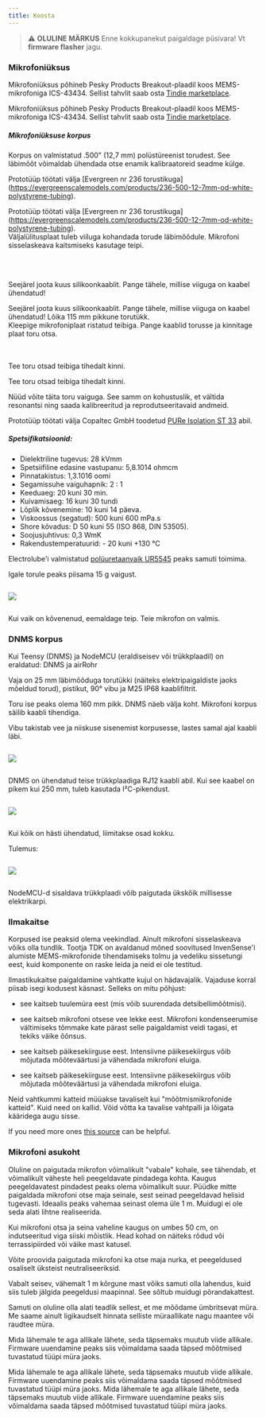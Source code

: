 ```yaml
---
title: Koosta
---
```

> ⚠️ **OLULINE MÄRKUS**
Enne kokkupanekut paigaldage püsivara!
Vt __firmware flasher__ jagu.


### Mikrofoniüksus

Mikrofoniüksus põhineb Pesky Products Breakout-plaadil koos MEMS-mikrofoniga ICS-43434. Sellist tahvlit saab osta [Tindie marketplace](https://www.tindie.com/products/onehorse/ics43434-i2s-digital-microphone/).

Mikrofoniüksus põhineb Pesky Products Breakout-plaadil koos MEMS-mikrofoniga ICS-43434. Sellist tahvlit saab osta [Tindie marketplace](https://www.tindie.com/products/onehorse/ics43434-i2s-digital-microphone/).


##### Mikrofoniüksuse korpus
Korpus on valmistatud .500" (12,7 mm) polüstüreenist torudest. See läbimõõt võimaldab ühendada otse enamik kalibraatoreid seadme külge.

Prototüüp töötati välja [Evergreen nr 236 torustikuga] (https://evergreenscalemodels.com/products/236-500-12-7mm-od-white-polystyrene-tubing).

Prototüüp töötati välja [Evergreen nr 236 torustikuga] (https://evergreenscalemodels.com/products/236-500-12-7mm-od-white-polystyrene-tubing).
<br>
Väljalülitusplaat tuleb viiluga kohandada torude läbimõõdule. Mikrofoni sisselaskeava kaitsmiseks kasutage teipi.
<br>

<br>
<br>

Seejärel joota kuus silikoonkaablit. Pange tähele, millise viiguga on kaabel ühendatud!

Seejärel joota kuus silikoonkaablit. Pange tähele, millise viiguga on kaabel ühendatud!
Lõika 115 mm pikkune torutükk.
<br>
Kleepige mikrofoniplaat ristatud teibiga. Pange kaablid torusse ja kinnitage plaat toru otsa.
<br>
<br>
<br>

Tee toru otsad teibiga tihedalt kinni.

Tee toru otsad teibiga tihedalt kinni.

Nüüd võite täita toru vaiguga. See samm on kohustuslik, et vältida resonantsi ning saada kalibreeritud ja reprodutseeritavaid andmeid.

Prototüüp töötati välja Copaltec GmbH toodetud [PURe Isolation ST 33](https://www.buerklin.com/en/Polyurethane-cast-resin-black-Copaltec-PURe-Isolation-ST-33/p/12L5900) abil.

##### Spetsifikatsioonid:
* Dielektriline tugevus: 28 kVmm
* Spetsiifiline edasine vastupanu: 5,8.1014 ohmcm
* Pinnatakistus: 1,3.1016 oomi
* Segamissuhe vaiguhapnik: 2 : 1
* Keeduaeg: 20 kuni 30 min.
* Kuivamisaeg: 16 kuni 30 tundi
* Lõplik kõvenemine: 10 kuni 14 päeva.
* Viskoossus (segatud): 500 kuni 600 mPa.s
* Shore kõvadus: D 50 kuni 55 (ISO 868, DIN 53505).
* Soojusjuhtivus: 0,3 WmK
* Rakendustemperatuurid: - 20 kuni +130 °C


Electrolube'i valmistatud [polüuretaanvaik UR5545](https://electrolube.com/wp-content/uploads/2019/11/044-UR5545A-SDS1525.pdf) peaks samuti toimima.

Igale torule peaks piisama 15 g vaigust.

<img src="..docsdnmsdnms-müra-mõõtmine-mikrofoni-sisene-toru.jpg" style="display:block; margin: 2em 0" loading="lazy">

Kui vaik on kõvenenud, eemaldage teip. Teie mikrofon on valmis.



### DNMS korpus

Kui Teensy (DNMS) ja NodeMCU (eraldiseisev või trükkplaadil) on eraldatud: DNMS ja airRohr

Vaja on 25 mm läbimõõduga torutükki (näiteks elektripaigaldiste jaoks mõeldud torud), pistikut, 90° vibu ja M25 IP68 kaablifiltrit.

Toru ise peaks olema 160 mm pikk. DNMS näeb välja koht. Mikrofoni korpus säilib kaabli tihendiga.

Vibu takistab vee ja niiskuse sisenemist korpusesse, lastes samal ajal kaabli läbi.

<img src="..docsdnmsdnms-müra-mõõtmine-korpus.jpg" style="margin: 1em 0" loading="lazy">

DNMS on ühendatud teise trükkplaadiga RJ12 kaabli abil. Kui see kaabel on pikem kui 250 mm, tuleb kasutada I²C-pikendust.

<img src="..docsdnmsdnms-noise-measuring-sensor-kit.jpg" style="margin: 1em 0" loading="lazy">

Kui kõik on hästi ühendatud, liimitakse osad kokku.

Tulemus:

<img src="..docsdnmsdnms-noise-measuring-dn40-result.jpg" style="margin: 1em 0" loading="lazy">

NodeMCU-d sisaldava trükkplaadi võib paigutada ükskõik millisesse elektrikarpi.


### Ilmakaitse

Korpused ise peaksid olema veekindlad. Ainult mikrofoni sisselaskeava võiks olla tundlik. Tootja TDK on avaldanud mõned soovitused InvenSense'i alumiste MEMS-mikrofonide tihendamiseks tolmu ja vedeliku sissetungi eest, kuid komponente on raske leida ja neid ei ole testitud.

Ilmastikukaitse paigaldamine vahtkatte kujul on hädavajalik. Vajaduse korral piisab isegi kodusest käsnast. Selleks on mitu põhjust:
* see kaitseb tuulemüra eest (mis võib suurendada detsibellimõõtmisi).
* see kaitseb mikrofoni otsese vee lekke eest. Mikrofoni kondenseerumise vältimiseks tõmmake kate pärast selle paigaldamist veidi tagasi, et tekiks väike õõnsus.
* see kaitseb päikesekiirguse eest. Intensiivne päikesekiirgus võib mõjutada mõõteväärtusi ja vähendada mikrofoni eluiga.

* see kaitseb päikesekiirguse eest. Intensiivne päikesekiirgus võib mõjutada mõõteväärtusi ja vähendada mikrofoni eluiga.

Neid vahtkummi katteid müüakse tavaliselt kui "mõõtmismikrofonide katteid". Kuid need on kallid. Võid võtta ka tavalise vahtpalli ja lõigata kääridega augu sisse.

If you need more ones [this source](https://de.aliexpress.com/item/32357483926.html?gps-id=pcStoreJustForYou&scm=1007.23125.137358.0&scm_id=1007.23125.137358.0&scm-url=1007.23125.137358.0&pvid=6cc8dfcd-974e-4fde-9dc9-6444c37a9069&spm=a2g0o.store_home.smartJustForYou_148437547.2
) can be helpful.

### Mikrofoni asukoht

Oluline on paigutada mikrofon võimalikult "vabale" kohale, see tähendab, et võimalikult väheste heli peegeldavate pindadega kohta. Kaugus peegeldavatest pindadest peaks olema võimalikult suur. Püüdke mitte paigaldada mikrofoni otse maja seinale, sest seinad peegeldavad helisid tugevasti.  Ideaalis peaks vahemaa seinast olema üle 1 m. Muidugi ei ole seda alati lihtne realiseerida.

Kui mikrofoni otsa ja seina vaheline kaugus on umbes 50 cm, on indutseeritud viga siiski mõistlik. Head kohad on näiteks rõdud või terrassipiirded või väike mast katusel.

Võite proovida paigutada mikrofoni ka otse maja nurka, et peegeldused osaliselt üksteist neutraliseeriksid.

Vabalt seisev, vähemalt 1 m kõrgune mast võiks samuti olla lahendus, kuid siis tuleb jälgida peegeldusi maapinnal. See sõltub muidugi põrandakattest.

Samuti on oluline olla alati teadlik sellest, et me mõõdame ümbritsevat müra.  Me saame ainult ligikaudselt hinnata selliste müraallikate nagu maantee või raudtee müra.

Mida lähemale te aga allikale lähete, seda täpsemaks muutub viide allikale. Firmware uuendamine peaks siis võimaldama saada täpsed mõõtmised tuvastatud tüüpi müra jaoks.

Mida lähemale te aga allikale lähete, seda täpsemaks muutub viide allikale. Firmware uuendamine peaks siis võimaldama saada täpsed mõõtmised tuvastatud tüüpi müra jaoks.
Mida lähemale te aga allikale lähete, seda täpsemaks muutub viide allikale. Firmware uuendamine peaks siis võimaldama saada täpsed mõõtmised tuvastatud tüüpi müra jaoks.
<br>
<br>
